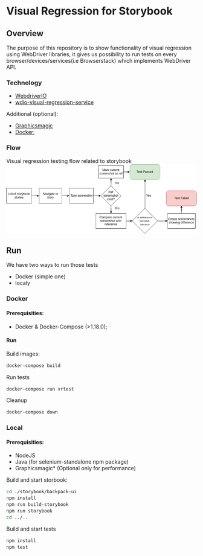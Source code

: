 # Visual Regression for Storybook
## Overview
The purpose of this repository is to show functionality of visual regression using WebDriver libraries, it gives us possibility to run tests on every browser/devices/services(i.e Browserstack) which implements WebDriver API.

### Technology
* [WebdriverIO](https://github.com/webdriverio/webdriverio/)
* [wdio-visual-regression-service](https://github.com/zinserjan/wdio-visual-regression-service)

Additional (optional):
* [Graphicsmagic](https://www.imagemagick.org/script/index.php)
* [Docker](https://www.docker.com/);

### Flow
Visual regression testing flow related to storybook
![Flow](./docs/flow.png)

## Run
We have two ways to run those tests
* Docker (simple one)
* localy

### Docker
#### Prerequisities:
* Docker & Docker-Compose (>1.18.0);

#### Run
Build images:
```sh
docker-compose build
```
Run tests
```sh
docker-compose run vrtest
```
Cleanup
```sh
docker-compose down
```

### Local
#### Prerequisities:
* NodeJS
* Java (for selenium-standalone npm package)
* Graphicsmagic* (Optional only for performance)

Build and start storbook:
```sh
cd ./storybook/backpack-ui
npm install
npm run build-storybook
npm run storybook
cd ../..
```
Build and start tests
```sh
npm install
npm test
``` 